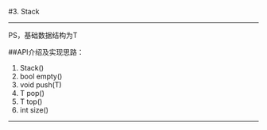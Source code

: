 ﻿#3. Stack

---

PS，基础数据结构为T

##API介绍及实现思路：

1. Stack()
2. bool empty()
3. void push(T)
4. T pop()
5. T top()
6. int size()

---